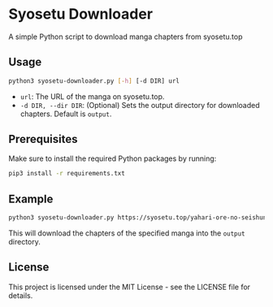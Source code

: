 # Syosetu Downloader
A simple Python script to download manga chapters from syosetu.top

## Usage
```bash
python3 syosetu-downloader.py [-h] [-d DIR] url
```

- `url`: The URL of the manga on syosetu.top.
- `-d DIR, --dir DIR`: (Optional) Sets the output directory for downloaded chapters. Default is `output`.

## Prerequisites
Make sure to install the required Python packages by running:

```bash
pip3 install -r requirements.txt
```

## Example
```bash
python3 syosetu-downloader.py https://syosetu.top/yahari-ore-no-seishun-rabukome-wa-machigatte-iru-mougenroku-raw
```

This will download the chapters of the specified manga into the `output` directory.

## License
This project is licensed under the MIT License - see the LICENSE file for details.
